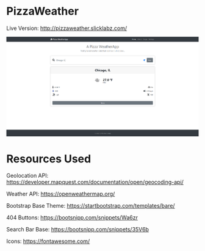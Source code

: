 # PizzaWeather
Live Version: http://pizzaweather.slicklabz.com/

![PizzaWeather Demo Image](App/static/images/demo_img.PNG)

# Resources Used

Geolocation API: https://developer.mapquest.com/documentation/open/geocoding-api/

Weather API: https://openweathermap.org/

Bootstrap Base Theme: https://startbootstrap.com/templates/bare/

404 Buttons: https://bootsnipp.com/snippets/Wa6zr

Search Bar Base: https://bootsnipp.com/snippets/35V6b

Icons: https://fontawesome.com/


